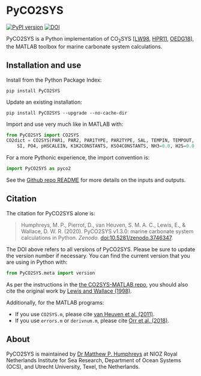 # PyCO2SYS

[![PyPI version](https://badge.fury.io/py/PyCO2SYS.svg)](https://badge.fury.io/py/PyCO2SYS) [![DOI](https://zenodo.org/badge/237243120.svg)](https://zenodo.org/badge/latestdoi/237243120)

PyCO2SYS is a Python implementation of CO<sub>2</sub>SYS [[LW98](refs/#LW98), [HPR11](refs/#HPR11), [OEDG18](refs/#OEDG18)], the MATLAB toolbox for marine carbonate system calculations.

## Installation and use

Install from the Python Package Index:

    pip install PyCO2SYS

Update an existing installation:

    pip install PyCO2SYS --upgrade --no-cache-dir

Import and use very much like in MATLAB with:

```python
from PyCO2SYS import CO2SYS
CO2dict = CO2SYS(PAR1, PAR2, PAR1TYPE, PAR2TYPE, SAL, TEMPIN, TEMPOUT, PRESIN, PRESOUT,
    SI, PO4, pHSCALEIN, K1K2CONSTANTS, KSO4CONSTANTS, NH3=0.0, H2S=0.0, KFCONSTANT=1)
```

For a more Pythonic experience, the import convention is:

```python
import PyCO2SYS as pyco2
```

See the [Github repo README](https://github.com/mvdh7/pyco2sys#pyco2sys) for more details on the inputs and outputs.

## Citation

The citation for PyCO2SYS alone is:

> Humphreys, M. P., Pierrot, D., van Heuven, S. M. A. C., Lewis, E., & Wallace, D. W. R. (2020). PyCO2SYS v1.3.0: marine carbonate system calculations in Python. *Zenodo.* [doi:10.5281/zenodo.3746347](http://doi.org/10.5281/zenodo.3746347).

The DOI above refers to all versions of PyCO2SYS. Please be sure to update the version number if necessary. You can find the current version that you are using in Python with:

```python
from PyCO2SYS.meta import version
```

As per the instructions in the [the CO2SYS-MATLAB repo](https://github.com/jamesorr/CO2SYS-MATLAB), you should also cite the original work by [Lewis and Wallace (1998)](refs/#LW98).

Additionally, for the MATLAB programs:

  * If you use `CO2SYS.m`, please cite [van Heuven et al. (2011)](refs/#HPR11).
  * If you use `errors.m` or `derivnum.m`, please cite [Orr et al. (2018)](refs/#OEDG18).

## About

PyCO2SYS is maintained by [Dr Matthew P. Humphreys](https://mvdh.xyz/) at NIOZ Royal Netherlands Institute for Sea Research, Department of Ocean Systems (OCS), and Utrecht University, Texel, the Netherlands.
